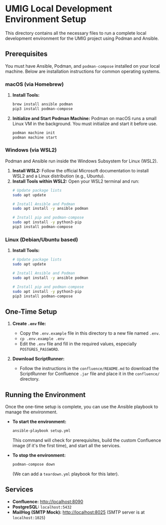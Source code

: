 # UMIG Local Development Environment Setup

This directory contains all the necessary files to run a complete local development environment for the UMIG project using Podman and Ansible.

## Prerequisites

You must have Ansible, Podman, and `podman-compose` installed on your local machine. Below are installation instructions for common operating systems.

### macOS (via Homebrew)

1.  **Install Tools:**
    ```bash
    brew install ansible podman
    pip3 install podman-compose
    ```
2.  **Initialize and Start Podman Machine:** Podman on macOS runs a small Linux VM in the background. You must initialize and start it before use.
    ```bash
    podman machine init
    podman machine start
    ```

### Windows (via WSL2)

Podman and Ansible run inside the Windows Subsystem for Linux (WSL2).

1.  **Install WSL2:** Follow the official Microsoft documentation to install WSL2 and a Linux distribution (e.g., Ubuntu).
2.  **Install Tools within WSL2:** Open your WSL2 terminal and run:
    ```bash
    # Update package lists
    sudo apt update

    # Install Ansible and Podman
    sudo apt install -y ansible podman

    # Install pip and podman-compose
    sudo apt install -y python3-pip
    pip3 install podman-compose
    ```

### Linux (Debian/Ubuntu based)

1.  **Install Tools:**
    ```bash
    # Update package lists
    sudo apt update

    # Install Ansible and Podman
    sudo apt install -y ansible podman

    # Install pip and podman-compose
    sudo apt install -y python3-pip
    pip3 install podman-compose
    ```

## One-Time Setup

1.  **Create `.env` file:**
    *   Copy the `.env.example` file in this directory to a new file named `.env`.
    *   `cp .env.example .env`
    *   Edit the `.env` file and fill in the required values, especially `POSTGRES_PASSWORD`.

2.  **Download ScriptRunner:**
    *   Follow the instructions in the `confluence/README.md` to download the ScriptRunner for Confluence `.jar` file and place it in the `confluence/` directory.

## Running the Environment

Once the one-time setup is complete, you can use the Ansible playbook to manage the environment.

*   **To start the environment:**
    ```bash
    ansible-playbook setup.yml
    ```
    This command will check for prerequisites, build the custom Confluence image (if it's the first time), and start all the services.

*   **To stop the environment:**
    ```bash
    podman-compose down
    ```
    (We can add a `teardown.yml` playbook for this later).

## Services

*   **Confluence:** [http://localhost:8090](http://localhost:8090)
*   **PostgreSQL:** `localhost:5432`
*   **MailHog (SMTP Mock):** [http://localhost:8025](http://localhost:8025) (SMTP server is at `localhost:1025`)